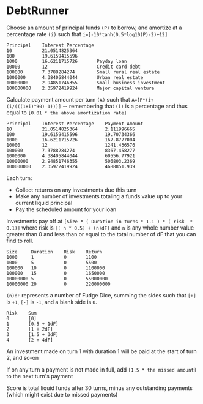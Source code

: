 # DebtRunner

Choose an amount of principal funds `(P)` to borrow, and amortize at a percentage rate `(i)` such that `i=[-10*tanh(0.5*log10(P)-2)+12]`

    Principal    Interest Percentage	
    10           21.0514825364
    100          19.6159415596
    1000         16.6211715726       Payday loan
    10000        12                  Credit card debt
    100000       7.3788284274        Small rural real estate
    1000000      4.38405844044       Urban real estate
    10000000     2.94851746355       Small business investment
    100000000    2.35972419924       Major capital venture

Calculate payment amount per turn `(A)` such that `A=[P*(i+(i/(((1+i)^30)-1)))]` -- remembering that `(i)` is a percentage and thus equal to `[0.01 * the above amortization rate]`

    Principal    Interest Percentage    Payment Amount
    10           21.0514825364          2.111996665
    100          19.6159415596          19.70734366
    1000         16.6211715726          167.8777004
    10000        12                     1241.436576
    100000       7.3788284274           8367.458277
    1000000      4.38405844044          60556.77921
    10000000     2.94851746355          506803.2369
    100000000    2.35972419924          4688851.939

Each turn:

- Collect returns on any investments due this turn
- Make any number of investments totaling a funds value up to your current liquid principal
- Pay the scheduled amount for your loan

Investments pay off at `[Size * ( Duration in turns * 1.1 ) * ( risk  * 0.1)]` where risk is `[( n * 0.5) + (n)dF]` and `n` is any whole number value greater than 0 and less than or equal to the total number of dF that you can find to roll.

    Size     Duration    Risk    Return
    1000     1           0       1100
    1000     5           0       5500
    100000   10          0       1100000
    100000   15          0       1650000
    10000000 5           0       55000000
    10000000 20          0       220000000

`(n)dF` represents a number of Fudge Dice, summing the sides such that `[+]` is `+1`, `[-]` is `-1`, and a blank side is `0`.

    Risk    Sum
    0       [0]
    1       [0.5 + 1dF]
    2       [1 + 2dF]
    3       [1.5 + 3dF]
    4       [2 + 4dF]

An investment made on turn 1 with duration 1 will be paid at the start of turn 2, and so-on

If on any turn a payment is not made in full, add `[1.5 * the missed amount]` to the next turn's payment

Score is total liquid funds after 30 turns, minus any outstanding payments (which might exist due to missed payments)
